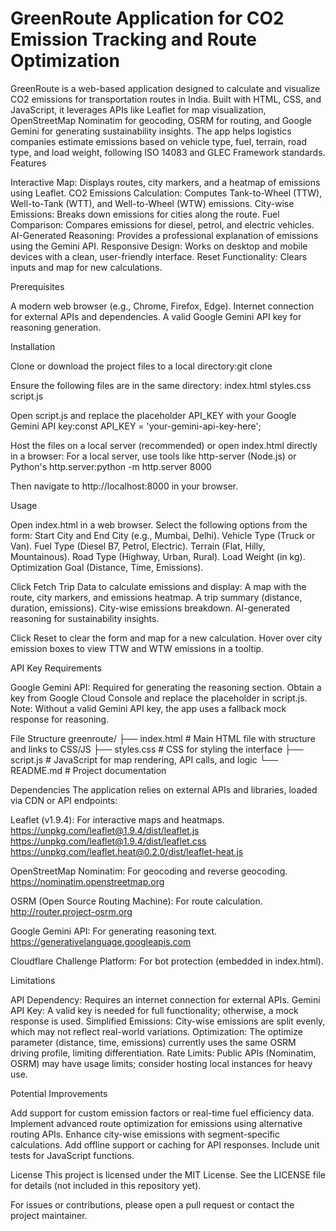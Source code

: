# GreenRoute Application for CO2 Emission Tracking and Route Optimization 

GreenRoute is a web-based application designed to calculate and visualize CO2 emissions for transportation routes in India. Built with HTML, CSS, and JavaScript, it leverages APIs like Leaflet for map visualization, OpenStreetMap Nominatim for geocoding, OSRM for routing, and Google Gemini for generating sustainability insights. The app helps logistics companies estimate emissions based on vehicle type, fuel, terrain, road type, and load weight, following ISO 14083 and GLEC Framework standards.
Features

Interactive Map: Displays routes, city markers, and a heatmap of emissions using Leaflet.
CO2 Emissions Calculation: Computes Tank-to-Wheel (TTW), Well-to-Tank (WTT), and Well-to-Wheel (WTW) emissions.
City-wise Emissions: Breaks down emissions for cities along the route.
Fuel Comparison: Compares emissions for diesel, petrol, and electric vehicles.
AI-Generated Reasoning: Provides a professional explanation of emissions using the Gemini API.
Responsive Design: Works on desktop and mobile devices with a clean, user-friendly interface.
Reset Functionality: Clears inputs and map for new calculations.

Prerequisites

A modern web browser (e.g., Chrome, Firefox, Edge).
Internet connection for external APIs and dependencies.
A valid Google Gemini API key for reasoning generation.

Installation

Clone or download the project files to a local directory:git clone <repository-url>


Ensure the following files are in the same directory:
index.html
styles.css
script.js


Open script.js and replace the placeholder API_KEY with your Google Gemini API key:const API_KEY = 'your-gemini-api-key-here';


Host the files on a local server (recommended) or open index.html directly in a browser:
For a local server, use tools like http-server (Node.js) or Python's http.server:python -m http.server 8000

Then navigate to http://localhost:8000 in your browser.



Usage

Open index.html in a web browser.
Select the following options from the form:
Start City and End City (e.g., Mumbai, Delhi).
Vehicle Type (Truck or Van).
Fuel Type (Diesel B7, Petrol, Electric).
Terrain (Flat, Hilly, Mountainous).
Road Type (Highway, Urban, Rural).
Load Weight (in kg).
Optimization Goal (Distance, Time, Emissions).


Click Fetch Trip Data to calculate emissions and display:
A map with the route, city markers, and emissions heatmap.
A trip summary (distance, duration, emissions).
City-wise emissions breakdown.
AI-generated reasoning for sustainability insights.


Click Reset to clear the form and map for a new calculation.
Hover over city emission boxes to view TTW and WTW emissions in a tooltip.

API Key Requirements

Google Gemini API: Required for generating the reasoning section. Obtain a key from Google Cloud Console and replace the placeholder in script.js.
Note: Without a valid Gemini API key, the app uses a fallback mock response for reasoning.

File Structure
greenroute/
├── index.html      # Main HTML file with structure and links to CSS/JS
├── styles.css      # CSS for styling the interface
├── script.js       # JavaScript for map rendering, API calls, and logic
└── README.md       # Project documentation

Dependencies
The application relies on external APIs and libraries, loaded via CDN or API endpoints:

Leaflet (v1.9.4): For interactive maps and heatmaps.
https://unpkg.com/leaflet@1.9.4/dist/leaflet.js
https://unpkg.com/leaflet@1.9.4/dist/leaflet.css
https://unpkg.com/leaflet.heat@0.2.0/dist/leaflet-heat.js


OpenStreetMap Nominatim: For geocoding and reverse geocoding.
https://nominatim.openstreetmap.org


OSRM (Open Source Routing Machine): For route calculation.
http://router.project-osrm.org


Google Gemini API: For generating reasoning text.
https://generativelanguage.googleapis.com


Cloudflare Challenge Platform: For bot protection (embedded in index.html).

Limitations

API Dependency: Requires an internet connection for external APIs.
Gemini API Key: A valid key is needed for full functionality; otherwise, a mock response is used.
Simplified Emissions: City-wise emissions are split evenly, which may not reflect real-world variations.
Optimization: The optimize parameter (distance, time, emissions) currently uses the same OSRM driving profile, limiting differentiation.
Rate Limits: Public APIs (Nominatim, OSRM) may have usage limits; consider hosting local instances for heavy use.

Potential Improvements

Add support for custom emission factors or real-time fuel efficiency data.
Implement advanced route optimization for emissions using alternative routing APIs.
Enhance city-wise emissions with segment-specific calculations.
Add offline support or caching for API responses.
Include unit tests for JavaScript functions.

License
This project is licensed under the MIT License. See the LICENSE file for details (not included in this repository yet).

For issues or contributions, please open a pull request or contact the project maintainer.
